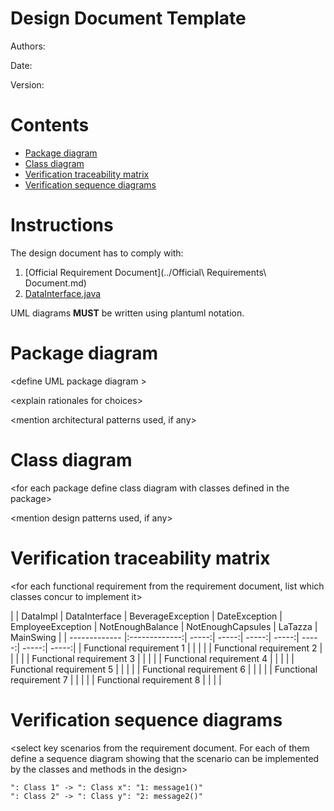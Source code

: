 # Design Document Template

Authors:

Date:

Version:

# Contents

- [Package diagram](#package-diagram)
- [Class diagram](#class-diagram)
- [Verification traceability matrix](#verification-traceability-matrix)
- [Verification sequence diagrams](#verification-sequence-diagrams)

# Instructions

The design document has to comply with:
1. [Official Requirement Document](../Official\ Requirements\ Document.md)
2. [DataInterface.java](../src/main/java/it/polito/latazza/data/DataInterface.java)

UML diagrams **MUST** be written using plantuml notation.

# Package diagram

\<define UML package diagram >

\<explain rationales for choices> 

\<mention architectural patterns used, if any>


# Class diagram

\<for each package define class diagram with classes defined in the package>

\<mention design patterns used, if any>


# Verification traceability matrix

\<for each functional requirement from the requirement document, list which classes concur to implement it>


|  | DataImpl | DataInterface  | BeverageException | DateException | EmployeeException | NotEnoughBalance | NotEnoughCapsules | LaTazza | MainSwing |
| ------------- |:-------------:| -----:| -----:| -----:| -----:| -----:| -----:| -----:|
| Functional requirement 1  |  |  | |
| Functional requirement 2  |  |  | |
| Functional requirement 3  |  |  | |
| Functional requirement 4  |  |  | |
| Functional requirement 5  |  |  | |
| Functional requirement 6  |  |  | |
| Functional requirement 7  |  |  | |
| Functional requirement 8  |  |  | |


# Verification sequence diagrams 
\<select key scenarios from the requirement document. For each of them define a sequence diagram showing that the scenario can be implemented by the classes and methods in the design>

```plantuml
": Class 1" -> ": Class x": "1: message1()"
": Class 2" -> ": Class y": "2: message2()"
```